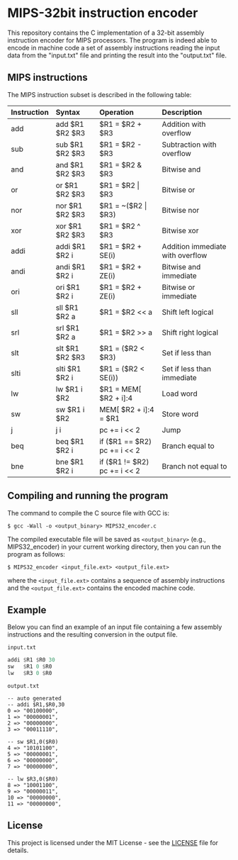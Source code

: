 # MIPS-32bit instruction encoder
This repository contains the C implementation of a 32-bit assembly instruction encoder for MIPS processors.
The program is indeed able to encode in machine code a set of assembly instructions reading the input data from the "input.txt" file and printing the result into the "output.txt" file.

## MIPS instructions
The MIPS instruction subset is described in the following table:

| Instruction | Syntax             | Operation                      | Description                      |
|-------------|:-------------------|:-------------------------------|:---------------------------------|
| add         | add \$R1 \$R2 \$R3 | \$R1 = \$R2 + \$R3             | Addition with overflow           |
| sub         | sub \$R1 \$R2 \$R3 | \$R1 = \$R2 - \$R3             | Subtraction with overflow        |
| and         | and \$R1 \$R2 \$R3 | \$R1 = \$R2 \& \$R3            | Bitwise and                      |
| or          | or  \$R1 \$R2 \$R3 | \$R1 = \$R2 \| \$R3            | Bitwise or                       |
| nor         | nor \$R1 \$R2 \$R3 | \$R1 = ~(\$R2 \| \$R3)         | Bitwise nor                      |
| xor         | xor \$R1 \$R2 \$R3 | \$R1 = \$R2 ^ \$R3             | Bitwise xor                      |
| addi        | addi \$R1 \$R2 i   | \$R1 = \$R2 + SE(i)            | Addition immediate with overflow |
| andi        | andi \$R1 \$R2 i   | \$R1 = \$R2 + ZE(i)            | Bitwise and immediate            |
| ori         | ori \$R1 \$R2 i    | \$R1 = \$R2 + ZE(i)            | Bitwise or immediate             |
| sll         | sll \$R1 \$R2 a    | \$R1 = \$R2 << a               | Shift left logical               |
| srl         | srl \$R1 \$R2 a    | \$R1 = \$R2 >> a               | Shift right logical              |
| slt         | slt \$R1 \$R2 \$R3 | \$R1 = (\$R2 < \$R3)           | Set if less than                 |
| slti        | slti \$R1 \$R2 i   | \$R1 = (\$R2 < SE(i))          | Set if less than immediate       |
| lw          | lw \$R1 i \$R2     | \$R1 = MEM[ \$R2 + i]:4        | Load word                        |
| sw          | sw \$R1 i \$R2     | MEM[ \$R2 + i]:4 = \$R1        | Store word                       |
| j           | j i                | pc += i << 2                   | Jump                             |
| beq         | beq \$R1 \$R2 i    | if (\$R1 == \$R2) pc += i << 2 | Branch equal to                  |
| bne         | bne \$R1 \$R2 i    | if (\$R1 != \$R2) pc += i << 2 | Branch not equal to              |

## Compiling and running the program
The command to compile the C source file with GCC is:
```console
$ gcc -Wall -o <output_binary> MIPS32_encoder.c
```
The compiled executable file will be saved as `<output_binary>` (e.g., MIPS32_encoder) in your current working directory, then you can run the program as follows:
```console
$ MIPS32_encoder <input_file.ext> <output_file.ext>
```
where the `<input_file.ext>` contains a sequence of assembly instructions and the `<output_file.ext>` contains the encoded machine code.

## Example
Below you can find an example of an input file containing a few assembly instructions and the resulting conversion in the output file.

`input.txt`
```nasm
addi $R1 $R0 30
sw   $R1 0 $R0
lw   $R3 0 $R0
```

`output.txt`
```
-- auto generated
-- addi $R1,$R0,30
0 => "00100000",
1 => "00000001",
2 => "00000000",
3 => "00011110",

-- sw $R1,0($R0)
4 => "10101100",
5 => "00000001",
6 => "00000000",
7 => "00000000",

-- lw $R3,0($R0)
8 => "10001100",
9 => "00000011",
10 => "00000000",
11 => "00000000",
```

## License
This project is licensed under the MIT License - see the [LICENSE](LICENSE) file for details.
